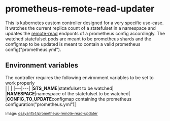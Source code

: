# prometheus-remote-read-updater
This is kubernetes custom controller designed for a very specific use-case. It watches the current replica count of a statefulset in a namespace and updates the [remote-read](https://prometheus.io/docs/prometheus/latest/configuration/configuration/#remote_read) endponts of a prometheus config accordingly.
The watched statefulset pods are meant to be prometheus shards and the configmap to be updated is meant to contain a valid prometheus config("prometheus.yml").

## Environment variables
The controller requires the following environment variables to be set to work properly<br>
|   |   |
|---|---|
|**STS_NAME**|statefulset to be watched|
|**NAMESPACE**|namespace of the statefulset to be watched|
|**CONFIG_TO_UPDATE**configmap containing the prometheus configuration("prometheus.yml")|

<sup>Image: [dsayan154/prometheus-remote-read-updater](https://hub.docker.com/repository/docker/dsayan154/prometheus-remote-read-updater)</sup>
